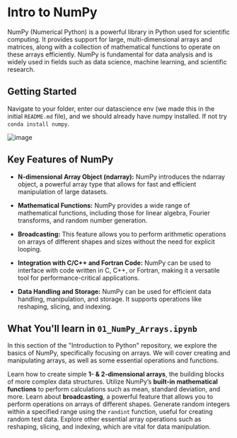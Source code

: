 # Intro to NumPy

NumPy (Numerical Python) is a powerful library in Python used for scientific computing. It provides support for large, multi-dimensional arrays and matrices, along with a collection of mathematical functions to operate on these arrays efficiently. NumPy is fundamental for data analysis and is widely used in fields such as data science, machine learning, and scientific research.

## Getting Started

Navigate to your folder, enter our datascience env (we made this in the initial `README.md` file), and we should already have numpy installed. If not try `conda install numpy`.

![image](https://github.com/jvick1/Python/assets/32043066/868175f3-0726-4bfe-9c6a-d3dfddcd2b2a)

## Key Features of NumPy

- **N-dimensional Array Object (ndarray):** NumPy introduces the ndarray object, a powerful array type that allows for fast and efficient manipulation of large datasets.

- **Mathematical Functions:** NumPy provides a wide range of mathematical functions, including those for linear algebra, Fourier transforms, and random number generation.

- **Broadcasting:** This feature allows you to perform arithmetic operations on arrays of different shapes and sizes without the need for explicit looping.

- **Integration with C/C++ and Fortran Code:** NumPy can be used to interface with code written in C, C++, or Fortran, making it a versatile tool for performance-critical applications.

- **Data Handling and Storage:** NumPy can be used for efficient data handling, manipulation, and storage. It supports operations like reshaping, slicing, and indexing.

## What You'll learn in `01_NumPy_Arrays.ipynb`

In this section of the "Introduction to Python" repository, we explore the basics of NumPy, specifically focusing on arrays. We will cover creating and manipulating arrays, as well as some essential operations and functions.

Learn how to create simple **1- & 2-dimensional arrays**, the building blocks of more complex data structures. Utilize NumPy’s **built-in mathematical functions** to perform calculations such as mean, standard deviation, and more. Learn about **broadcasting**, a powerful feature that allows you to perform operations on arrays of different shapes. Generate random integers within a specified range using the `randint` function, useful for creating random test data. Explore other essential array operations such as reshaping, slicing, and indexing, which are vital for data manipulation.
